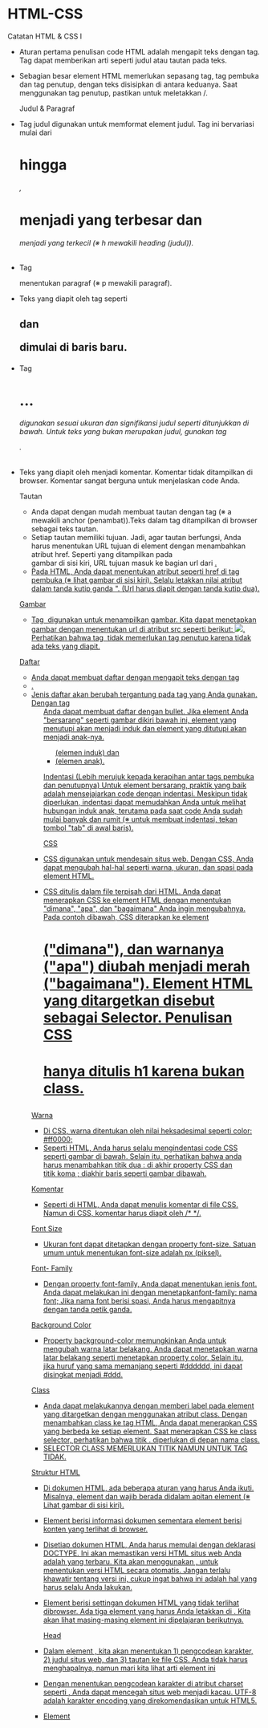 # HTML-CSS
Catatan
HTML & CSS I
- Aturan pertama penulisan code HTML adalah mengapit teks dengan tag. Tag dapat memberikan arti seperti judul atau tautan pada teks.
- Sebagian besar element HTML memerlukan sepasang tag, tag pembuka dan tag penutup, dengan teks disisipkan di antara keduanya.
  Saat menggunakan tag penutup, pastikan untuk meletakkan /.
  
  Judul & Paragraf
- Tag judul digunakan untuk memformat element judul.
  Tag ini bervariasi mulai dari <h1> hingga <h6>, <h1> menjadi yang terbesar dan <h6> menjadi yang terkecil (※ h mewakili heading (judul)).
- Tag <p> menentukan paragraf (※ p mewakili paragraf).
- Teks yang diapit oleh tag seperti <h2> dan <p> dimulai di baris baru.
- Tag <h1>...<h6> digunakan sesuai ukuran dan signifikansi judul seperti ditunjukkan di bawah. Untuk teks yang bukan merupakan judul, gunakan tag <p>.
- Teks yang diapit oleh <!-- --> menjadi komentar. Komentar tidak ditampilkan di browser. Komentar sangat berguna untuk menjelaskan code Anda.

  Tautan
  - Anda dapat dengan mudah membuat tautan dengan tag <a> (※ a mewakili anchor (penambat)).Teks dalam tag <a> ditampilkan di browser sebagai teks tautan.
  - Setiap tautan memiliki tujuan. Jadi, agar tautan berfungsi, Anda harus menentukan URL tujuan di element <a> dengan menambahkan atribut href. Seperti yang ditampilkan pada   
    gambar di sisi kiri, URL tujuan masuk ke bagian url dari <a href="url">.
  - Pada HTML, Anda dapat menentukan atribut seperti href di tag pembuka (※ lihat gambar di sisi kiri). Selalu letakkan nilai atribut dalam tanda kutip ganda ". (Url harus
    diapit dengan tanda kutip dua).

   Gambar
  - Tag <img> digunakan untuk menampilkan gambar. Kita dapat menetapkan gambar dengan menentukan url di atribut src seperti berikut: <img src="url">. Perhatikan bahwa tag <img>
    tidak memerlukan tag penutup karena tidak ada teks yang diapit.
  
  Daftar
  - Anda dapat membuat daftar dengan mengapit teks dengan tag <li>. 
  - Jenis daftar akan berubah tergantung pada tag yang Anda gunakan. Dengan tag <ul> Anda dapat membuat daftar dengan bullet. Jika element Anda "bersarang" seperti gambar dikiri 
    bawah ini, element yang menutupi akan menjadi induk dan element yang ditutupi akan menjadi anak-nya.<ul> (elemen induk) dan <li> (elemen anak).
  
  Indentasi (Lebih merujuk kepada kerapihan antar tags pembuka dan penutupnya)
  Untuk element bersarang, praktik yang baik adalah mensejajarkan code dengan indentasi. Meskipun tidak diperlukan, indentasi dapat memudahkan Anda untuk melihat hubungan induk
  anak, terutama pada saat code Anda sudah mulai banyak dan rumit (※ untuk membuat indentasi, tekan tombol "tab" di awal baris). 
  
  CSS
 - CSS digunakan untuk mendesain situs web. Dengan CSS, Anda dapat mengubah hal-hal seperti warna, ukuran, dan spasi pada element HTML.
 - CSS ditulis dalam file terpisah dari HTML. Anda dapat menerapkan CSS ke element HTML dengan menentukan "dimana", "apa", dan "bagaimana" Anda ingin mengubahnya. Pada contoh
  dibawah, CSS diterapkan ke element <h1> ("dimana"), dan warnanya ("apa") diubah menjadi merah ("bagaimana"). Element HTML yang ditargetkan disebut sebagai Selector. Penulisan
  CSS <h1> hanya ditulis h1 karena bukan class.
  
  Warna
 - Di CSS, warna ditentukan oleh nilai heksadesimal seperti color: #ff0000;
 - Seperti HTML, Anda harus selalu mengindentasi code CSS seperti gambar di bawah. Selain itu, perhatikan bahwa anda harus menambahkan titik dua : di akhir property CSS dan  
   titik koma ; diakhir baris seperti gambar dibawah.
  
  Komentar
 - Seperti di HTML, Anda dapat menulis komentar di file CSS. Namun di CSS, komentar harus diapit oleh /* */.
  
  Font Size
 - Ukuran font dapat ditetapkan dengan property font-size. Satuan umum untuk menentukan font-size adalah px (piksel).
  
  Font- Family
 - Dengan property font-family, Anda dapat menentukan jenis font. Anda dapat melakukan ini dengan menetapkanfont-family: nama font; Jika nama font berisi spasi, Anda harus
   mengapitnya dengan tanda petik ganda.
  
  Background Color
 - Property background-color memungkinkan Anda untuk mengubah warna latar belakang. Anda dapat menetapkan warna latar belakang seperti menetapkan property color. Selain itu,  
   jika huruf yang sama memanjang seperti #dddddd, ini dapat disingkat menjadi #ddd.

  Class
 - Anda dapat melakukannya dengan memberi label pada element yang ditargetkan dengan menggunakan atribut class. Dengan menambahkan class ke tag HTML, Anda dapat menerapkan CSS
  yang berbeda ke setiap element. Saat menerapkan CSS ke class selector, perhatikan bahwa titik . diperlukan di depan nama class.
  - SELECTOR CLASS MEMERLUKAN TITIK NAMUN UNTUK TAG TIDAK.
  
  Struktur HTML
- Di dokumen HTML, ada beberapa aturan yang harus Anda ikuti. Misalnya, element <head> dan <body> wajib berada didalam apitan element <html> (※ Lihat gambar di sisi kiri).  
- Element <head> berisi informasi dokumen sementara element <body> berisi konten yang terlihat di browser.
- Disetiap dokumen HTML, Anda harus memulai dengan deklarasi DOCTYPE. Ini akan memastikan versi HTML situs web Anda adalah yang terbaru. Kita akan menggunakan <!DOCTYPE html>,
  untuk menentukan versi HTML secara otomatis. Jangan terlalu khawatir tentang versi ini, cukup ingat bahwa ini adalah hal yang harus selalu Anda lakukan.
- Element <head> berisi settingan dokumen HTML yang tidak terlihat dibrowser. Ada tiga element yang harus Anda letakkan di <head>.
  Kita akan lihat masing-masing element ini dipelajaran berikutnya.
  
  Head
 - Dalam element <head>, kita akan menentukan 1) pengcodean karakter, 2) judul situs web, dan 3) tautan ke file CSS. Anda tidak harus menghapalnya, namun mari kita lihat arti
  element ini
 - Dengan menentukan pengcodean karakter di atribut charset seperti <meta charset="utf-8">, Anda dapat mencegah situs web menjadi kacau. UTF-8 adalah karakter encoding yang 
  direkomendasikan untuk HTML5.
 - Element <title> menentukan judul dokumen. Seperti yang ditampilkan pada gambar disisi kanan, judul yang ditentukan di element <title> hanya akan muncul di tab browser
 - Anda harus membuat tautan antara HTML dan file CSS dengan menentukan <link rel="stylesheet"> di dokumen HTML Anda. Anda dapat menentukan nama file CSS menggunakan atribut
   href
  
  Layout
  - Layout (tata letak) adalah salah satu bagian paling penting dalam membuat situs web. Layout situs web yang akan Anda buat umumnya terdiri dari tiga bagian seperti yang 
    ditampilkan pada gambar dibawah. (Header, Main, Footer).
  - Kita akan membuat tata letak dengan element <div> (※ "div" mewakili "divisi"). Tag <div> digunakan untuk mengelompokkan element. Seperti contoh dibawah, layout dibagi 
    menjadi tiga element <div> dengan nama class header, main, dan footer.
  - Mulai dari sini, Anda akan menulis banyak tag. Untuk mencegah kesalahan ketik, mari kita gunakan fungsi autocomplete di editor.
  
  Header
  - Class list dan Logo
  - Dengan menerapkan property list-style di element <li>, Anda dapat menghilangkan bullet. Karena kita tidak menginginkan bullet didaftar kita, mari kita tetapkan list-style ke
    none.
  
  Layout Header
  - Dengan menggunakan property float, Anda dapat menyejajarkan element secara horizontal. Seperti yang ditampilkan pada contoh, menentukan float: left; akan mengatur element 
    secara bersisian dari kiri ke kanan.
  - Mari kita mulai mengatur item daftar diheader secara bersisian. Dengan menerapkan float: left; ke setiap element <li> , Anda dapat menyejajarkannya secara horizontal dari 
    kiri ke kanan.
  - Kemudian, mari kita letakkan logo header dan keseluruhan daftar secara bersisian. Dengan menerapkan float: left; ke header-logo seperti yang ditampilkan dibawah, Anda dapat 
    menyejajarkan logo dan keseluruhan daftar secara horizontal .
  
  Padding
  - Jika Anda ingin menambahkan ruang ke element, Anda dapat menggunakan property padding. Dengan menerapkan padding: 〇〇px;, ruang yang ditentukan akan ditambahkan ke semua 
   sisi element.
  - Anda mungkin ingin menambahkan ruang hanya ke satu sisi element. Dalam kasus ini, Anda dapat menggunakan property seperti padding-top, padding-right, padding-bottom dan 
  padding-left. Misalnya, untuk menambahkan ruang dibagian atas, tetapkan padding-top: 〇〇px;.
  - Saat empat nilai ditentukan, padding diterapkan searah jarum jam dari bagian atas. Saat dua nilai ditentukan, padding diterapkan dalam urutan "atas/bawah" dan "kanan/kiri".
  
  Footer
  - Saat membuat header, kita menerapkan float dan padding ke setiap element <li>. Karena itu, property CSS juga diterapkan ke element <li> di footer. Menurut Anda, bagaimana 
    kita dapat menerapkan property CSS ini hanya ke tag <li> di header?
  - Dengan menambahkan li setelah header-list (dengan spasi di antara keduanya), Anda dapat menerapkan CSS hanya ke element <li> di header-list. Ini memungkinkan Anda untuk
  menerapkan CSS yang berbeda ke element <li> di header dan element <li> di footer.
  
  Float
  - Dengan menggabungkan float: left; dan float: right;, Anda dapat meletakkan logo dan daftar menu footer di baris dari kiri kekanan. Mari kita terapkan float: left; ke 
    selector footer-logo sehingga posisinya akan ke tepi kiri, dan menerapkan float: right; ke selector footer-list untuk memindahkannya ke tepi kanan.
  
  Konten
  Layout Bagian Utama
  -  layout bagian utama! Seperti yang ditampilkan dibawah, layout utama terdiri dari tiga element, yaitu copy-container, contents, dan contact-form. Ini mungkin akan sedikit 
   lebih rumit daripada layout lain yang telah kita buat. Tapi jangan khawatir! Kami akan menjelaskan setiap langkahnya.
  - Anda dapat menerapkan CSS ke sebagian teks dengan mengapitnya di tag <span>. Gambar dibawah mengilustrasikan hal ini dengan menerapkan color: red; ke selector span. Tidak 
   ada baris baru yang dimasukkan sebelum atau setelah element <span>.
  - Di HTML, beberapa element akan dimulai dibaris baru dan beberapa tidak. Element block seperti div akan di mulai dibaris baru, dan diperluas ke keseluruhan lebar element 
  induknya. Sedangkan Element inline seperti span hanya mengambil lebar secukupnya saja.
  
  Contents-item
  - Bagian berikutnya adalah konten. Pertama, mari kita buat bagian layout konten. Kita memerlukan judul dan 4 contents-item.
  
  Border
  - Anda dapat menambahkan batas dengan property border. Seperti yang ditampilkan pada gambar, Anda dapat menentukan lebar, style, dan warna. Gunakan property border untuk 
  menerapkan batas ke semua sisi. Untuk menambahkan batas kesisi tertentu, gunakan salah satu property berikut: border-bottom, border-top, border-left, atau border-right.
  
  Padding & Margin
  - Sebelumnya kita menggunakan property padding untuk memberikan ruang disekitar element. Namun, padding hanya menambahkan ruang di dalam batas. Untuk menambahkan ruang di luar 
   batas, anda dapat menggunakan property margin. Anda dapat menentukan nilai margin seperti menentukan nilai padding.
  - Property margin, border dan padding yang telah kita bahas sejauh ini didasarkan pada konsep model kotak. Setiap element HTML memiliki batas (secara default, sebagian 
  besarnya tidak terlihat). Ruang diluar batas kotak adalah margin, sedangkan ruang diantara batas dan teks adalah padding.
  
  Tag <input> & tag <textarea>
  - Selanjutnya, mari kita lihat cara membuat bidang input. Tag <input> digunakan untuk menerima satu baris teks, sementara tag <textarea> digunakan untuk menerima beberapa 
  baris teks. Perhatikan bahwa tag <input> tidak membutuhkan tag penutup.
  - Kita juga dapat membuat tombol submit (kirim) dengan menambahkan atribut type ke element <input>. Saat Anda menetapkan atribut type ke submit, element <input> menjadi tombol 
  submit (kirim) seperti gambar di bawah. Secara default, teks yang ditampilkan ditombol adalah "Submit".
  - Jika diinginkan, Anda dapat mengubah teks yang ditampilkan di tombol submit (kirim) dengan menentukan atribut value. Dengan atribut ini, kita dapat mengubah nama tombol 
  submit menjadi apapun, seperti Kirim.
  
  Menerapkan CSS ke beberapa Selector
  - Anda dapat mengelompokkan CSS yang sama dengan memisahkan beberapa selector dengan koma , seperti yang ditunjukkan pada gambar tengah. Dengan melakukan hal tersebut, Anda 
  dapat menerapkan CSS yang sama ke berbagai selector. Untuk situs web kita, mari terapkan CSS yang sama ke element <input> dan <textarea> menggunakan metode ini.
